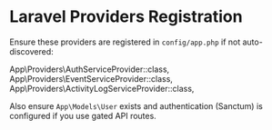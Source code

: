 # Laravel Providers Registration

Ensure these providers are registered in `config/app.php` if not auto-discovered:

App\Providers\AuthServiceProvider::class,
App\Providers\EventServiceProvider::class,
App\Providers\ActivityLogServiceProvider::class,

Also ensure `App\Models\User` exists and authentication (Sanctum) is configured if you use gated API routes.

